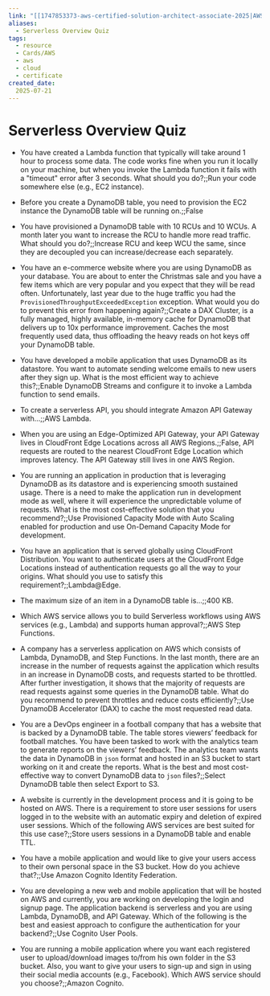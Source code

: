 ```yaml
---
link: "[[1747853373-aws-certified-solution-architect-associate-2025|AWS Certified Solution Architect Associate 2025]]"
aliases: 
  - Serverless Overview Quiz
tags:
  - resource
  - Cards/AWS
  - aws
  - cloud
  - certificate
created_date:
  2025-07-21
---
```

# Serverless Overview Quiz
- You have created a Lambda function that typically will take around 1 hour to process some data. The code works fine when you run it locally on your machine, but when you invoke the Lambda function it fails with a "timeout" error after 3 seconds. What should you do?;;Run your code somewhere else (e.g., EC2 instance).
<!--SR:!2025-07-24,1,232-->
- Before you create a DynamoDB table, you need to provision the EC2 instance the DynamoDB table will be running on.;;False
<!--SR:!2025-07-27,4,270-->
- You have provisioned a DynamoDB table with 10 RCUs and 10 WCUs. A month later you want to increase the RCU to handle more read traffic. What should you do?;;Increase RCU and keep WCU the same, since they are decoupled you can increase/decrease each separately.
<!--SR:!2025-07-27,4,270-->
- You have an e-commerce website where you are using DynamoDB as your database. You are about to enter the Christmas sale and you have a few items which are very popular and you expect that they will be read often. Unfortunately, last year due to the huge traffic you had the `ProvisionedThroughputExceededException` exception. What would you do to prevent this error from happening again?;;Create a DAX Cluster, is a fully managed, highly available, in-memory cache for DynamoDB that delivers up to 10x performance improvement. Caches the most frequently used data, thus offloading the heavy reads on hot keys off your DynamoDB table.
<!--SR:!2025-07-27,4,270-->
- You have developed a mobile application that uses DynamoDB as its datastore. You want to automate sending welcome emails to new users after they sign up. What is the most efficient way to achieve this?;;Enable DynamoDB Streams and configure it to invoke a Lambda function to send emails.
<!--SR:!2025-07-24,1,230-->
- To create a serverless API, you should integrate Amazon API Gateway with...;;AWS Lambda.
<!--SR:!2025-07-27,4,270-->
- When you are using an Edge-Optimized API Gateway, your API Gateway lives in CloudFront Edge Locations across all AWS Regions.;;False, API requests are routed to the nearest CloudFront Edge Location which improves latency. The API Gateway still lives in one AWS Region.
<!--SR:!2025-07-27,4,272-->
- You are running an application in production that is leveraging DynamoDB as its datastore and is experiencing smooth sustained usage. There is a need to make the application run in development mode as well, where it will experience the unpredictable volume of requests. What is the most cost-effective solution that you recommend?;;Use Provisioned Capacity Mode with Auto Scaling enabled for production and use On-Demand Capacity Mode for development.
<!--SR:!2025-07-24,1,230-->
- You have an application that is served globally using CloudFront Distribution. You want to authenticate users at the CloudFront Edge Locations instead of authentication requests go all the way to your origins. What should you use to satisfy this requirement?;;Lambda@Edge.
<!--SR:!2025-07-26,3,250-->
- The maximum size of an item in a DynamoDB table is...;;400 KB.
<!--SR:!2025-07-27,4,270-->
- Which AWS service allows you to build Serverless workflows using AWS services (e.g., Lambda) and supports human approval?;;AWS Step Functions.
<!--SR:!2025-07-27,4,272-->
- A company has a serverless application on AWS which consists of Lambda, DynamoDB, and Step Functions. In the last month, there are an increase in the number of requests against the application which results in an increase in DynamoDB costs, and requests started to be throttled. After further investigation, it shows that the majority of requests are read requests against some queries in the DynamoDB table. What do you recommend to prevent throttles and reduce costs efficiently?;;Use DynamoDB Accelerator (DAX) to cache the most requested read data.
<!--SR:!2025-07-26,3,250-->
- You are a DevOps engineer in a football company that has a website that is backed by a DynamoDB table. The table stores viewers’ feedback for football matches. You have been tasked to work with the analytics team to generate reports on the viewers’ feedback. The analytics team wants the data in DynamoDB in `json` format and hosted in an S3 bucket to start working on it and create the reports. What is the best and most cost-effective way to convert DynamoDB data to `json` files?;;Select DynamoDB table then select Export to S3.
<!--SR:!2025-07-27,4,272-->
- A website is currently in the development process and it is going to be hosted on AWS. There is a requirement to store user sessions for users logged in to the website with an automatic expiry and deletion of expired user sessions. Which of the following AWS services are best suited for this use case?;;Store users sessions in a DynamoDB table and enable TTL.
<!--SR:!2025-07-24,1,230-->
- You have a mobile application and would like to give your users access to their own personal space in the S3 bucket. How do you achieve that?;;Use Amazon Cognito Identity Federation.
<!--SR:!2025-07-24,1,230-->
- You are developing a new web and mobile application that will be hosted on AWS and currently, you are working on developing the login and signup page. The application backend is serverless and you are using Lambda, DynamoDB, and API Gateway. Which of the following is the best and easiest approach to configure the authentication for your backend?;;Use Cognito User Pools.
<!--SR:!2025-07-24,1,232-->
- You are running a mobile application where you want each registered user to upload/download images to/from his own folder in the S3 bucket. Also, you want to give your users to sign-up and sign in using their social media accounts (e.g., Facebook). Which AWS service should you choose?;;Amazon Cognito.
<!--SR:!2025-07-27,4,270-->






